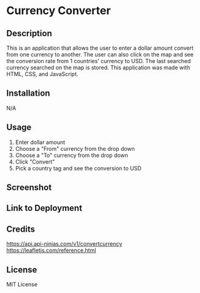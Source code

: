 # Currency Converter

## Description

This is an application that allows the user to enter a dollar amount convert from one currency to another. The user can also click on the map and see the conversion rate from 1 countries' currency to USD. The last searched currency searched on the map is stored. This application was made with HTML, CSS, and JavaScript.

## Installation

N/A

## Usage

1. Enter dollar amount
2. Choose a "From" currency from the drop down
3. Choose a "To" currency from the drop down
4. Click "Convert"
5. Pick a country tag and see the conversion to USD

## Screenshot

## Link to Deployment

## Credits

https://api.api-ninjas.com/v1/convertcurrency
https://leafletjs.com/reference.html

## License

MIT License
